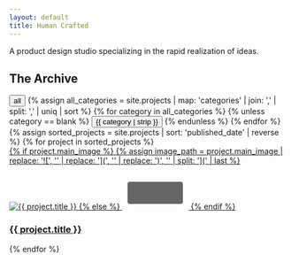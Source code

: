 ```yaml
---
layout: default
title: Human Crafted
---
```


A product design studio specializing in the rapid realization of ideas.

<div class="archive-header">
  <h2 class="archive-title">The Archive</h2>
  
  <div class="tag-filters">
    <button class="tag-filter active" data-filter="all">all</button>
    {% assign all_categories = site.projects | map: 'categories' | join: ',' | split: ',' | uniq | sort %}
    {% for category in all_categories %}
      {% unless category == blank %}
        <button class="tag-filter" data-filter="{{ category | strip }}">{{ category | strip }}</button>
      {% endunless %}
    {% endfor %}
  </div>
</div>

<div class="project-grid">
  {% assign sorted_projects = site.projects | sort: 'published_date' | reverse %}
  {% for project in sorted_projects %}
    <a href="{{ project.url | relative_url }}" class="project-card" data-categories="{{ project.categories | join: ',' }}">
      <div class="project-image">
        {% if project.main_image %}
          {% assign image_path = project.main_image | replace: '![', '' | replace: '](', '' | replace: ')', '' | split: '](' | last %}
          <img src="{{ image_path | relative_url }}" alt="{{ project.title }}" />
        {% else %}
          <!-- Fallback SVG -->
          <svg width="120" height="80" viewBox="0 0 120 80" fill="none">
            <rect x="10" y="30" width="100" height="40" fill="#666" rx="4"/>
          </svg>
        {% endif %}
      </div>
      <h3 class="project-title">{{ project.title }}</h3>
    </a>
  {% endfor %}
</div>

<script>
// Tag filtering functionality
document.addEventListener('DOMContentLoaded', function() {
  const filters = document.querySelectorAll('.tag-filter');
  const projects = document.querySelectorAll('.project-card');
  
  filters.forEach(filter => {
    filter.addEventListener('click', function() {
      // Update active state
      filters.forEach(f => f.classList.remove('active'));
      this.classList.add('active');
      
      const filterValue = this.dataset.filter;
      
      projects.forEach(project => {
        if (filterValue === 'all') {
          project.style.display = 'block';
        } else {
          const categories = project.dataset.categories.split(',');
          if (categories.includes(filterValue)) {
            project.style.display = 'block';
          } else {
            project.style.display = 'none';
          }
        }
      });
    });
  });
});
</script>